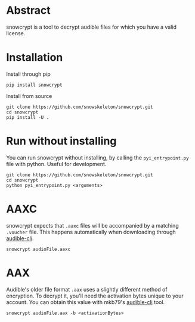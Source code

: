 # Abstract

snowcrypt is a tool to decrypt audible files for which you have a valid license.

# Installation

Install through pip
```
pip install snowcrypt
```

Install from source
```
git clone https://github.com/snowskeleton/snowcrypt.git
cd snowcrypt
pip install -U .
```

# Run without installing
You can run snowcrypt without installing,
by calling the `pyi_entrypoint.py` file with python.
Useful for development.
```
git clone https://github.com/snowskeleton/snowcrypt.git
cd snowcrypt
python pyi_entrypoint.py <arguments>
```

# AAXC
snowcrypt expects that `.aaxc` files will be accompanied by a matching `.voucher` file.
This happens automatically when downloading through [audible-cli](https://github.com/mkb79/audible-cli).
```
snowcrypt audioFile.aaxc
```

# AAX
Audible's older file format `.aax` uses a slightly different method of encryption. To decrypt it, you'll need the activation bytes unique to your account. 
You can obtain this value with mkb79's [audible-cli](https://github.com/mkb79/audible-cli) tool.
```
snowcrypt audioFile.aax -b <activationBytes>
```
